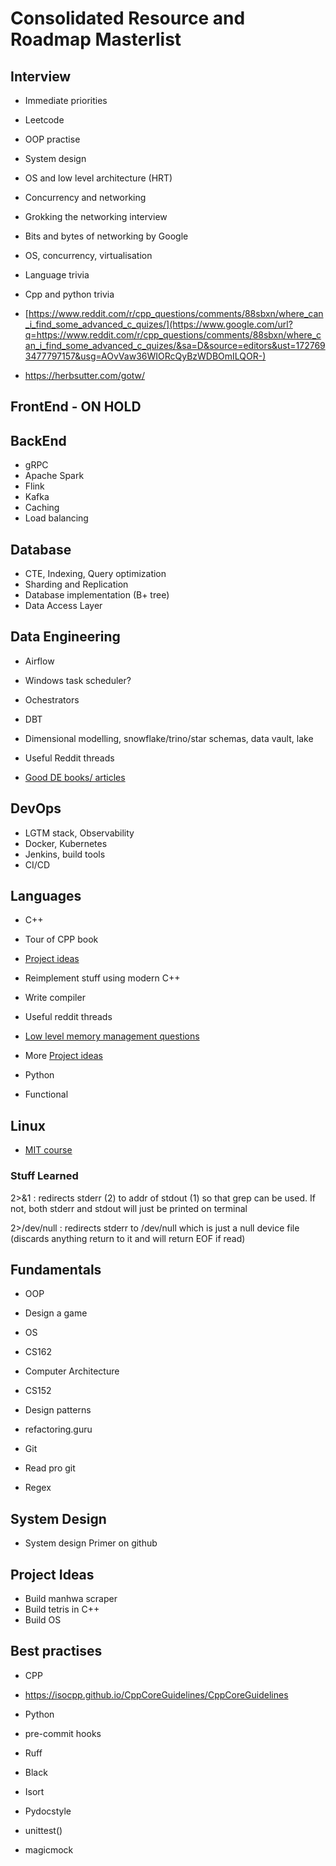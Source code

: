 # Consolidated Resource and Roadmap Masterlist

## Interview

- Immediate priorities

- Leetcode
- OOP practise
- System design
- OS and low level architecture (HRT)
- Concurrency and networking

- Grokking the networking interview
- Bits and bytes of networking by Google
- OS, concurrency, virtualisation

- Language trivia

- Cpp and python trivia
- [https://www.reddit.com/r/cpp_questions/comments/88sbxn/where_can_i_find_some_advanced_c_quizes/](https://www.google.com/url?q=https://www.reddit.com/r/cpp_questions/comments/88sbxn/where_can_i_find_some_advanced_c_quizes/&sa=D&source=editors&ust=1727693477797157&usg=AOvVaw36WIORcQyBzWDBOmILQOR-)
- https://herbsutter.com/gotw/

## FrontEnd - ON HOLD

## BackEnd

- gRPC
- Apache Spark
- Flink
- Kafka
- Caching
- Load balancing

## Database

- CTE, Indexing, Query optimization
- Sharding and Replication
- Database implementation (B+ tree)
- Data Access Layer

## Data Engineering

- Airflow
- Windows task scheduler?
- Ochestrators
- DBT
- Dimensional modelling, snowflake/trino/star schemas, data vault, lake
- Useful Reddit threads

- [Good DE books/ articles](https://www.google.com/url?q=https://www.reddit.com/r/dataengineering/comments/1cnleya/whats_a_data_engineering_related_book_or_article/&sa=D&source=editors&ust=1727693477798935&usg=AOvVaw1fUYkQBuDXUyKfavcrk2M3)

## DevOps

- LGTM stack, Observability
- Docker, Kubernetes
- Jenkins, build tools
- CI/CD

## Languages

- C++

- Tour of CPP book
- [Project ideas](https://www.google.com/url?q=https://www.reddit.com/r/cpp/comments/1f5tqaw/looking_for_advanced_c_project_ideas/&sa=D&source=editors&ust=1727693477799732&usg=AOvVaw3MlubRtNNGQd8CiizVq7pT)

- Reimplement stuff using modern C++
- Write compiler

- Useful reddit threads

- [Low level memory management questions](https://www.google.com/url?q=https://www.reddit.com/r/cpp/comments/12eqtr2/lowlevel_memory_management_interview_questions/&sa=D&source=editors&ust=1727693477800146&usg=AOvVaw1wVbmwjnkuzyTjqHRFANCv)
- More [Project ideas](https://www.google.com/url?q=https://www.reddit.com/r/cpp/comments/zuw5p5/what_personal_projects_can_you_do_with_c/&sa=D&source=editors&ust=1727693477800397&usg=AOvVaw3ZMwiA8Dpx7ASu40xvWXRx)

- Python
- Functional

## Linux

- [MIT course](https://www.google.com/url?q=https://missing.csail.mit.edu/2020/course-shell/&sa=D&source=editors&ust=1727693477800946&usg=AOvVaw27vseLRdooBjO4X-A4zIuq)

### Stuff Learned

2>&1 : redirects stderr (2) to addr of stdout (1) so that grep can be used. If not, both stderr and stdout will just be printed on terminal

2>/dev/null : redirects stderr to /dev/null which is just a null device file (discards anything return to it and will return EOF if read)

## Fundamentals

- OOP

- Design a game

- OS

- CS162

- Computer Architecture

- CS152

- Design patterns

- refactoring.guru

- Git

- Read pro git

- Regex

## System Design

- System design Primer on github

## Project Ideas

- Build manhwa scraper
- Build tetris in C++
- Build OS

## Best practises

- CPP

- https://isocpp.github.io/CppCoreGuidelines/CppCoreGuidelines

- Python

- pre-commit hooks

- Ruff
- Black
- Isort
- Pydocstyle

- unittest()

- magicmock